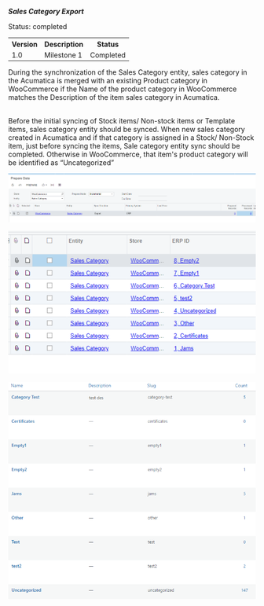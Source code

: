 ***Sales Category Export***
<p>Status: completed</p>
<table>
<tbody>
<tr>
<th>Version</th>
<th>Description</th>
<th>Status</th></tr>
<tr>
<td>1.0</td>
<td>Milestone 1</td>
<td>Completed</td></tr></tbody></table>

<p>During the synchronization of the Sales Category entity, sales category in the Acumatica is merged with an existing Product category in WooCommerce if the Name of the product category in WooCommerce matches the Description of the item sales category in Acumatica.</p>
<p><br />Before the initial syncing of Stock items/ Non-stock items or Template items, sales category entity should be synced. When new sales category created in Acumatica and if that category is assigned in a Stock/ Non-Stock item, just before syncing the items, Sale category entity sync should be completed. Otherwise in WooCommerce, that item's product category will be identified as &ldquo;Uncategorized&rdquo;</p>

![Screenshot](/Specifications/Spec%20Images/Sales%20Category1.png)


![Screenshot](/Specifications/Spec%20Images/Sales%20Category2.png)
  
![Screenshot](/Specifications/Spec%20Images/Sales%20Category3.png)


